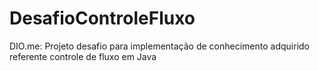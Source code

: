 # DesafioControleFluxo
DIO.me: Projeto desafio para implementação de conhecimento adquirido referente controle de fluxo em Java
